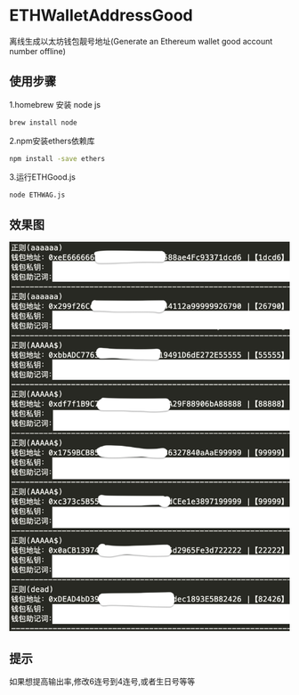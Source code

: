 # ETHWalletAddressGood
离线生成以太坊钱包靓号地址(Generate an Ethereum wallet good account number offline)

## 使用步骤
1.homebrew 安装 node js

```bash
brew install node
```
2.npm安装ethers依赖库

```bash
npm install -save ethers
```
3.运行ETHGood.js

```bash
node ETHWAG.js
```

## 效果图

![](example.png)

## 提示
如果想提高输出率,修改6连号到4连号,或者生日号等等